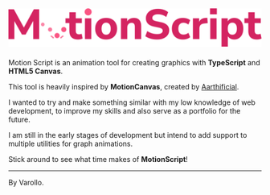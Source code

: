 ![MotionScript](./dist/shared/assets/logo.svg)
--------

Motion Script is an animation tool for creating graphics with **TypeScript** and **HTML5 Canvas**.

This tool is heavily inspired by **MotionCanvas**, created by [Aarthificial](https://www.youtube.com/c/aarthificial).

I wanted to try and make something similar with my low knowledge of web development, to improve my skills and also serve as a portfolio for the future.

I am still in the early stages of development but intend to add support to multiple utilities for graph animations.

Stick around to see what time makes of **MotionScript**!

--------
By Varollo.